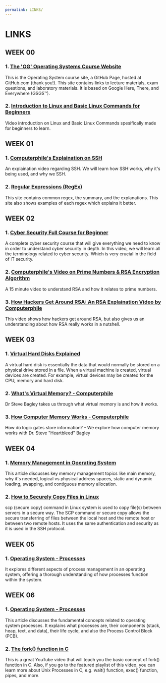 ```yaml
---
permalink: LINKS/
---
```


# LINKS

## WEEK 00
### 1. [The 'OG' Operating Systems Course Website](https://os.vlsm.org)
This is the Operating System course site, a GitHub Page, hosted at GitHub.com (thank you!). This site contains links to lecture materials, exam questions, and laboratory materials. It is based on Google Here, There, and Everywhere (GSGS™).

### 2. [Introduction to Linux and Basic Linux Commands for Beginners](https://www.youtube.com/watch?v=IVquJh3DXUA) 
Video introduction on Linux and Basic Linux Commands spesifically made for beginners to learn.

## WEEK 01
### 1. [Computerphile's Explaination on SSH](https://www.youtube.com/watch?v=ORcvSkgdA58)
An explaination video regarding SSH. We will learn how SSH works, why it's being used, and why we SSH.

### 2. [Regular Expressions (RegEx)](https://www.datacamp.com/cheat-sheet/regular-expresso)
This site contains common regex, the summary, and the explanations. This site also shows examples of each regex which explains it better.

## WEEK 02
### 1. [Cyber Security Full Course for Beginner](https://www.youtube.com/watch?v=U_P23SqJaDc)
A complete cyber security course that will give everything we need to know in order to understand cyber security in depth. In this video, we will learn all the terminology related to cyber security. Which is very crucial in the field of IT security. 

### 2. [Computerphile's Video on Prime Numbers & RSA Encryption Algorithm](https://www.youtube.com/watch?v=JD72Ry60eP4)
A 15 minute video to understand RSA and how it relates to prime numbers.

### 3. [How Hackers Get Around RSA: An RSA Explaination Video by Computerphile](https://www.youtube.com/watch?v=-ShwJqAalOk)
This video shows how hackers get around RSA, but also gives us an understanding about how RSA really works in a nutshell.

## WEEK 03
### 1. [Virtual Hard Disks Explained](https://www.youtube.com/watch?v=tTBt7_aACPI)
A virtual hard disk is essentially the data that would normally be stored on a physical drive stored in a file. When a virtual machine is created, virtual devices are created. For example, virtual devices may be created for the CPU, memory and hard disk.

### 2. [What's Virtual Memory? - Computerphile](https://www.youtube.com/watch?v=5lFnKYCZT5o)
Dr Steve Bagley takes us through what virtual memory is and how it works. 

### 3. [How Computer Memory Works - Computerphile](https://www.youtube.com/watch?v=XETZoRYdtkw)
How do logic gates store information? - We explore how computer memory works with Dr. Steve "Heartbleed" Bagley

## WEEK 04
### 1. [Memory Management in Operating System](https://www.geeksforgeeks.org/memory-management-in-operating-system/)
This article discusses key memory management topics like main memory, why it's needed, logical vs physical address spaces, static and dynamic loading, swapping, and contiguous memory allocation.

### 2. [How to Securely Copy Files in Linux](https://www.geeksforgeeks.org/scp-command-in-linux-with-examples/)
scp (secure copy) command in Linux system is used to copy file(s) between servers in a secure way. The SCP command or secure copy allows the secure transferring of files between the local host and the remote host or between two remote hosts. It uses the same authentication and security as it is used in the SSH protocol.

## WEEK 05
### 1. [Operating System - Processes](https://www.tutorialspoint.com/operating_system/os_processes.htm)
It explores different aspects of process management in an operating system, offering a thorough understanding of how processes function within the system.

## WEEK 06
### 1. [Operating System - Processes](https://www.tutorialspoint.com/operating_system/os_processes.htm)
This article discusses the fundamental concepts related to operating system processes. It explains what processes are, their components (stack, heap, text, and data), their life cycle, and also the Process Control Block (PCB).

### 2. [The fork() function in C](https://www.youtube.com/watch?v=cex9XrZCU14)
This is a great YouTube video that will teach you the basic concept of fork() function in C. Also, if you go to the featured playlist of this video, you can learn more about Unix Processes in C, e.g. wait() function, exec() function, pipes, and more.
